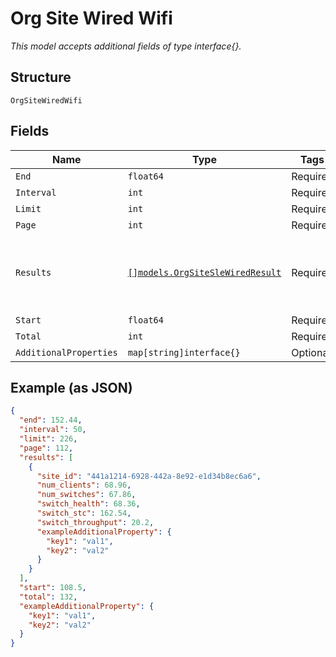 
# Org Site Wired Wifi

*This model accepts additional fields of type interface{}.*

## Structure

`OrgSiteWiredWifi`

## Fields

| Name | Type | Tags | Description |
|  --- | --- | --- | --- |
| `End` | `float64` | Required | - |
| `Interval` | `int` | Required | - |
| `Limit` | `int` | Required | - |
| `Page` | `int` | Required | - |
| `Results` | [`[]models.OrgSiteSleWiredResult`](../../doc/models/org-site-sle-wired-result.md) | Required | **Constraints**: *Minimum Items*: `1`, *Unique Items Required* |
| `Start` | `float64` | Required | - |
| `Total` | `int` | Required | - |
| `AdditionalProperties` | `map[string]interface{}` | Optional | - |

## Example (as JSON)

```json
{
  "end": 152.44,
  "interval": 50,
  "limit": 226,
  "page": 112,
  "results": [
    {
      "site_id": "441a1214-6928-442a-8e92-e1d34b8ec6a6",
      "num_clients": 68.96,
      "num_switches": 67.86,
      "switch_health": 68.36,
      "switch_stc": 162.54,
      "switch_throughput": 20.2,
      "exampleAdditionalProperty": {
        "key1": "val1",
        "key2": "val2"
      }
    }
  ],
  "start": 108.5,
  "total": 132,
  "exampleAdditionalProperty": {
    "key1": "val1",
    "key2": "val2"
  }
}
```

